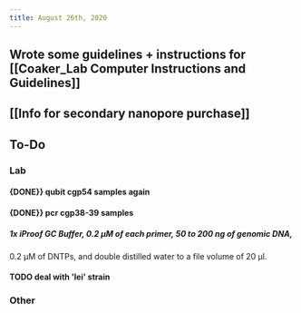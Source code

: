 ```yaml
---
title: August 26th, 2020
---
```


## Wrote some guidelines + instructions for [[Coaker_Lab Computer Instructions and Guidelines]]

## [[Info for secondary nanopore purchase]]

## **To-Do**
### **Lab**
#### {DONE}} qubit cgp54 samples again

#### {DONE}} pcr cgp38-39 samples
##### 1x iProof GC Buffer, 0.2 µM of each primer, 50 to 200 ng of genomic DNA, 
0.2 µM of DNTPs, and double distilled water to a file volume of 20 µl.

#### TODO deal with 'lei' strain

### **Other**

## 
